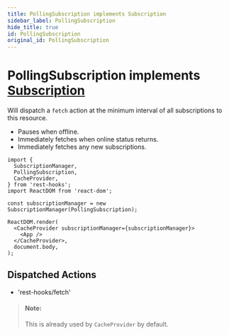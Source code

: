 ```yaml
---
title: PollingSubscription implements Subscription
sidebar_label: PollingSubscription
hide_title: true
id: PollingSubscription
original_id: PollingSubscription
---
```


# PollingSubscription implements [Subscription](./SubscriptionManager.md)

Will dispatch a `fetch` action at the minimum interval of all subscriptions to this
resource.

- Pauses when offline.
- Immediately fetches when online status returns.
- Immediately fetches any new subscriptions.

```tsx
import {
  SubscriptionManager,
  PollingSubscription,
  CacheProvider,
} from 'rest-hooks';
import ReactDOM from 'react-dom';

const subscriptionManager = new SubscriptionManager(PollingSubscription);

ReactDOM.render(
  <CacheProvider subscriptionManager={subscriptionManager}>
    <App />
  </CacheProvider>,
  document.body,
);
```

## Dispatched Actions

- 'rest-hooks/fetch'

> #### Note:
>
> This is already used by `CacheProvider` by default.
